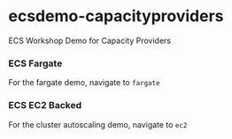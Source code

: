 # ecsdemo-capacityproviders
ECS Workshop Demo for Capacity Providers

### ECS Fargate

For the fargate demo, navigate to `fargate`

### ECS EC2 Backed

For the cluster autoscaling demo, navigate to `ec2`

